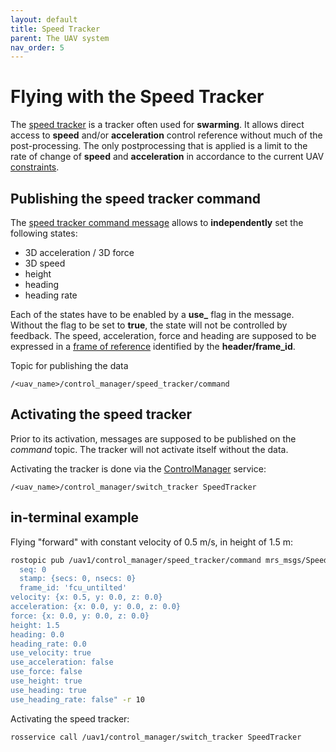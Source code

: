 ```yaml
---
layout: default
title: Speed Tracker
parent: The UAV system
nav_order: 5
---
```


# Flying with the Speed Tracker

The [speed tracker](https://github.com/ctu-mrs/mrs_uav_trackers) is a tracker often used for **swarming**.
It allows direct access to **speed** and/or **acceleration** control reference without much of the post-processing.
The only postprocessing that is applied is a limit to the rate of change of **speed** and **acceleration** in accordance to the current UAV [constraints](https://github.com/ctu-mrs/mrs_uav_managers#constraintmanager).

## Publishing the speed tracker command

The [speed tracker command message](https://ctu-mrs.github.io/mrs_msgs/msg/SpeedTrackerCommand.html) allows to **independently** set the following states:

* 3D acceleration / 3D force
* 3D speed
* height
* heading
* heading rate

Each of the states have to be enabled by a **use_<state>** flag in the message.
Without the flag to be set to **true**, the state will not be controlled by feedback.
The speed, acceleration, force and heading are supposed to be expressed in a [frame of reference](frames_of_reference) identified by the **header/frame_id**.

Topic for publishing the data
```
/<uav_name>/control_manager/speed_tracker/command
```

## Activating the speed tracker

Prior to its activation, messages are supposed to be published on the *command* topic.
The tracker will not activate itself without the data.

Activating the tracker is done via the [ControlManager](https://github.com/ctu-mrs/mrs_uav_managers#controlmanager) service:
```
/<uav_name>/control_manager/switch_tracker SpeedTracker
```

## in-terminal example

Flying "forward" with constant velocity of 0.5 m/s, in height of 1.5 m:
```bash
rostopic pub /uav1/control_manager/speed_tracker/command mrs_msgs/SpeedTrackerCommand "header:
  seq: 0
  stamp: {secs: 0, nsecs: 0}
  frame_id: 'fcu_untilted'
velocity: {x: 0.5, y: 0.0, z: 0.0}
acceleration: {x: 0.0, y: 0.0, z: 0.0}
force: {x: 0.0, y: 0.0, z: 0.0}
height: 1.5
heading: 0.0
heading_rate: 0.0
use_velocity: true 
use_acceleration: false
use_force: false
use_height: true 
use_heading: true 
use_heading_rate: false" -r 10
```

Activating the speed tracker:
```bash
rosservice call /uav1/control_manager/switch_tracker SpeedTracker
```
